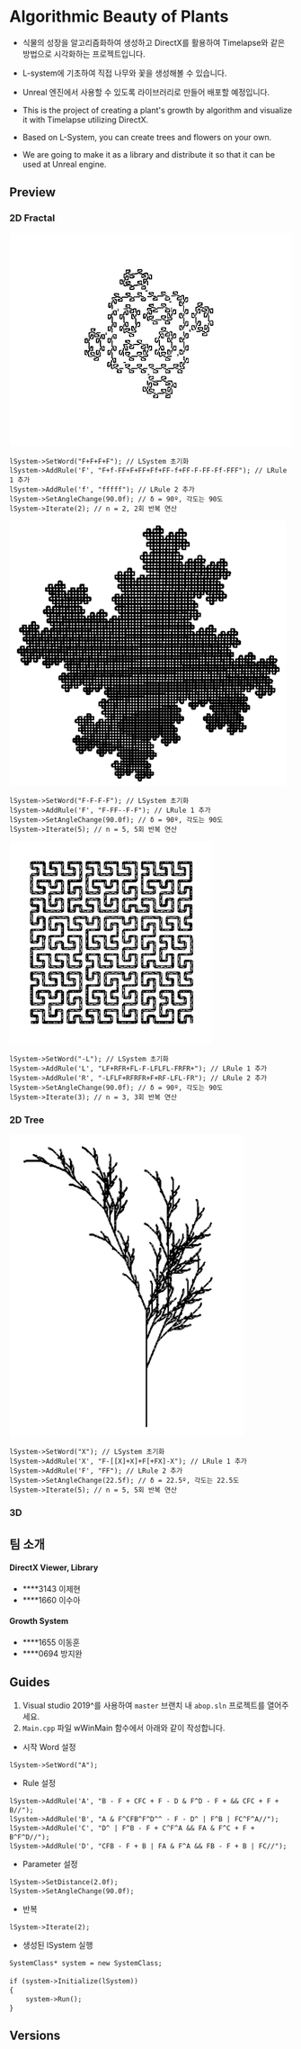 # Algorithmic Beauty of Plants
- 식물의 성장을 알고리즘화하여 생성하고 DirectX를 활용하여 Timelapse와 같은 방법으로 시각화하는 프로젝트입니다.
- L-system에 기초하여 직접 나무와 꽃을 생성해볼 수 있습니다.
- Unreal 엔진에서 사용할 수 있도록 라이브러리로 만들어 배포할 예정입니다.

- This is the project of creating a plant's growth by algorithm and visualize it with Timelapse utilizing DirectX.
- Based on L-System, you can create trees and flowers on your own.
- We are going to make it as a library and distribute it so that it can be used at Unreal engine.

## Preview

### 2D Fractal
![](/docs/frac1.png)
```
lSystem->SetWord("F+F+F+F"); // LSystem 초기화
lSystem->AddRule('F', "F+f-FF+F+FF+Ff+FF-f+FF-F-FF-Ff-FFF"); // LRule 1 추가
lSystem->AddRule('f', "fffff"); // LRule 2 추가
lSystem->SetAngleChange(90.0f); // δ = 90º, 각도는 90도
lSystem->Iterate(2); // n = 2, 2회 반복 연산
```


![](/docs/frac2.png)
```
lSystem->SetWord("F-F-F-F"); // LSystem 초기화
lSystem->AddRule('F', "F-FF--F-F"); // LRule 1 추가
lSystem->SetAngleChange(90.0f); // δ = 90º, 각도는 90도
lSystem->Iterate(5); // n = 5, 5회 반복 연산
```


![](/docs/frac3.png)
```
lSystem->SetWord("-L"); // LSystem 초기화
lSystem->AddRule('L', "LF+RFR+FL-F-LFLFL-FRFR+"); // LRule 1 추가
lSystem->AddRule('R', "-LFLF+RFRFR+F+RF-LFL-FR"); // LRule 2 추가
lSystem->SetAngleChange(90.0f); // δ = 90º, 각도는 90도
lSystem->Iterate(3); // n = 3, 3회 반복 연산
```


### 2D Tree
![](/docs/2dTree1.png)
```
lSystem->SetWord("X"); // LSystem 초기화
lSystem->AddRule('X', "F-[[X]+X]+F[+FX]-X"); // LRule 1 추가
lSystem->AddRule('F', "FF"); // LRule 2 추가
lSystem->SetAngleChange(22.5f); // δ = 22.5º, 각도는 22.5도
lSystem->Iterate(5); // n = 5, 5회 반복 연산
```


### 3D


## 팀 소개

#### DirectX Viewer, Library
- ****3143 이제현
- ****1660 이수아
#### Growth System
- ****1655 이동훈
- ****0694 방지완

## Guides
1. Visual studio 2019^를 사용하여 `master` 브랜치 내 `abop.sln` 프로젝트를 열어주세요.
2. `Main.cpp` 파일 wWinMain 함수에서 아래와 같이 작성합니다.
- 시작 Word	설정
```
lSystem->SetWord("A");
```
- Rule 설정
```
lSystem->AddRule('A', "B - F + CFC + F - D & F^D - F + && CFC + F + B//");
lSystem->AddRule('B', "A & F^CFB^F^D^^ - F - D^ | F^B | FC^F^A//");
lSystem->AddRule('C', "D^ | F^B - F + C^F^A && FA & F^C + F + B^F^D//");
lSystem->AddRule('D', "CFB - F + B | FA & F^A && FB - F + B | FC//");
```
- Parameter 설정
```
lSystem->SetDistance(2.0f);
lSystem->SetAngleChange(90.0f);
```
- 반복
```
lSystem->Iterate(2);
```
- 생성된 lSystem 실행
```
SystemClass* system = new SystemClass;

if (system->Initialize(lSystem))
{
    system->Run();
}
```


## Versions